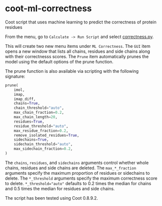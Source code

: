 # coot-ml-correctness

Coot script that uses machine learning to predict the correctness of protein residues

From the menu, go to `Calculate -> Run Script` and select
[correctness.py](https://raw.githubusercontent.com/paulsbond/coot-ml-correctness/master/correctness.py).

This will create two new menu items under `ML Correctness`.
The `GUI` item opens a new window that lists all chains, residues and side chains along with their correctnesss scores.
The `Prune` item automatically prunes the model using the default options of the prune function.

The prune function is also available via scripting with the following signature:
```python
prune(
    imol,
    imap,
    imap_diff,
    chains=True,
    chain_threshold="auto",
    max_chain_fraction=0.2,
    max_chain_length=20,
    residues=True,
    residue_threshold="auto",
    max_residue_fraction=0.2,
    remove_isolated_residues=True,
    sidechains=True,
    sidechain_threshold="auto",
    max_sidechain_fraction=0.2,
)
```
The `chains`, `residues`, and `sidechains` arguments control whether whole chains, residues and side chains are deleted.
The `max_*_fraction` arguments specify the maximum proportion of residues or sidechains to delete.
The `*_threshold` arguments specify the maximum correctness score to delete.
`*_threshold="auto"` defaults to 0.2 times the median for chains and 0.5 times the median for residues and side chains.

The script has been tested using Coot 0.8.9.2.  
